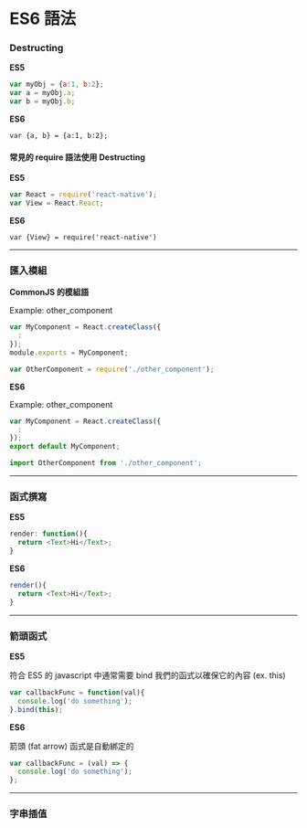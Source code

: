 # ES6 語法

### Destructing
**ES5**
```javascript
var myObj = {a:1, b:2};
var a = myObj.a;
var b = myObj.b;
```

**ES6**
```
var {a, b} = {a:1, b:2};
```

#### 常見的 require 語法使用 Destructing

**ES5**
```javascript
var React = require('react-native');
var View = React.React;
```

**ES6**
```
var {View} = require('react-native')
```

***
### 匯入模組


**CommonJS 的模組語**

Example: other_component
```javascript
var MyComponent = React.createClass({
  :
});
module.exports = MyComponent;
```

```javascript
var OtherComponent = require('./other_component');
```
**ES6**

Example: other_component
```javascript
var MyComponent = React.createClass({
  :
});
export default MyComponent;
```

```javascript
import OtherComponent from './other_component';
```

***
### 函式撰寫
**ES5**
```javascript
render: function(){
  return <Text>Hi</Text>;
}
```

**ES6**
```javascript
render(){
  return <Text>Hi</Text>;
}
```

***
### 箭頭函式

**ES5** 

符合 ES5 的 javascript 中通常需要 bind 我們的函式以確保它的內容 (ex. this)
```javascript
var callbackFunc = function(val){
  console.log('do something');
}.bind(this);
```

**ES6**

箭頭 (fat arrow) 函式是自動綁定的
```javascript
var callbackFunc = (val) => {
  console.log('do something');
};
```

***
### 字串插值